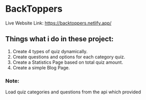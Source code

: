 # BackToppers

Live Website Link: https://backtoppers.netlify.app/

## Things what i do in these project:

1. Create 4 types of quiz dynamically.
2. Create questions and options for each category quiz.
3. Create a Statistics Page based on total quiz amount.
4. Create a simple Blog Page.

### Note:
Load quiz categories and questions from the api which provided
